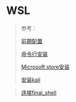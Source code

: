 # WSL

> 参考：
>
> [前期配置](https://blog.51cto.com/gklbb/6529119)
>
> [命令行安装](https://www.51cto.com/article/720223.html)
>
> [Microsoft store安装](https://juejin.cn/post/6986795433179742222)
>
> [安装kali](https://blog.csdn.net/weixin_48609908/article/details/127486646?spm=1001.2101.3001.6650.1&utm_medium=distribute.pc_relevant.none-task-blog-2%7Edefault%7ECTRLIST%7ERate-1-127486646-blog-121908096.235%5Ev38%5Epc_relevant_default_base3&depth_1-utm_source=distribute.pc_relevant.none-task-blog-2%7Edefault%7ECTRLIST%7ERate-1-127486646-blog-121908096.235%5Ev38%5Epc_relevant_default_base3&utm_relevant_index=2)

> [连接final_shell](https://blog.csdn.net/qq_38225558/article/details/117791410)